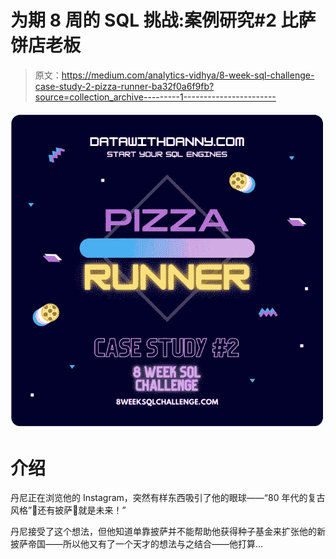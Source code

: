 # 为期 8 周的 SQL 挑战:案例研究#2 比萨饼店老板

> 原文：<https://medium.com/analytics-vidhya/8-week-sql-challenge-case-study-2-pizza-runner-ba32f0a6f9fb?source=collection_archive---------1----------------------->

![](img/5b65f3f3c833ba88d21db3468db950ff.png)

# 介绍

丹尼正在浏览他的 Instagram，突然有样东西吸引了他的眼球——“80 年代的复古风格”🎸还有披萨🍕就是未来！”

丹尼接受了这个想法，但他知道单靠披萨并不能帮助他获得种子基金来扩张他的新披萨帝国——所以他又有了一个天才的想法与之结合——他打算…